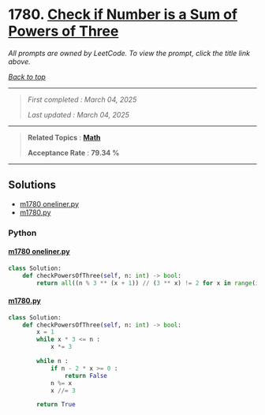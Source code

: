 # 1780. [Check if Number is a Sum of Powers of Three](<https://leetcode.com/problems/check-if-number-is-a-sum-of-powers-of-three>)

*All prompts are owned by LeetCode. To view the prompt, click the title link above.*

*[Back to top](<../README.md>)*

------

> *First completed : March 04, 2025*
>
> *Last updated : March 04, 2025*

------

> **Related Topics** : **[Math](<by_topic/Math.md>)**
>
> **Acceptance Rate** : **79.34 %**

------

## Solutions

- [m1780 oneliner.py](<../my-submissions/m1780 oneliner.py>)
- [m1780.py](<../my-submissions/m1780.py>)
### Python
#### [m1780 oneliner.py](<../my-submissions/m1780 oneliner.py>)
```Python
class Solution:
    def checkPowersOfThree(self, n: int) -> bool:
        return all((n % 3 ** (x + 1)) // (3 ** x) != 2 for x in range(int(n ** (1 / 3)), -1, -1))
```

#### [m1780.py](<../my-submissions/m1780.py>)
```Python
class Solution:
    def checkPowersOfThree(self, n: int) -> bool:
        x = 1
        while x * 3 <= n :
            x *= 3

        while n :
            if n - 2 * x >= 0 :
                return False
            n %= x
            x //= 3

        return True
```

